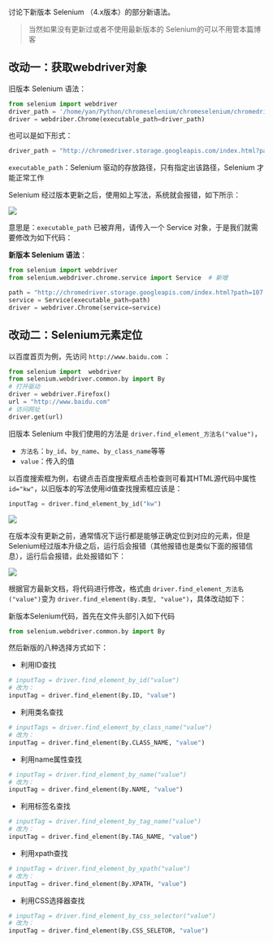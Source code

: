 讨论下新版本 Selenium （4.x版本）的部分新语法。

>当然如果没有更新过或者不使用最新版本的 Selenium的可以不用管本篇博客

## 改动一：获取webdriver对象

旧版本 Selenium 语法：

```python
from selenium import webdriver
driver_path = '/home/yan/Python/chromeselenium/chromeselenium/chromedriver'
driver = webdriber.Chrome(executable_path=driver_path)
```

也可以是如下形式：

```python
driver_path = "http://chromedriver.storage.googleapis.com/index.html?path=107.0.5304.62/chromedriver_win32.zip"
```

`executable_path`：Selenium 驱动的存放路径，只有指定出该路径，Selenium 才能正常工作

Selenium 经过版本更新之后，使用如上写法，系统就会报错，如下所示：
 
![](https://ypic.oss-cn-hangzhou.aliyuncs.com/202211080925924.png)

意思是：`executable_path` 已被弃用，请传入一个 Service 对象，于是我们就需要修改为如下代码：

**新版本 Selenium 语法**：

```python
from selenium import webdriver
from selenium.webdriver.chrome.service import Service  # 新增

path = "http://chromedriver.storage.googleapis.com/index.html?path=107.0.5304.62/chromedriver_win32.zip"
service = Service(executable_path=path)
driver = webdriver.Chrome(service=service)
```

## 改动二：Selenium元素定位

以百度首页为例，先访问 `http://www.baidu.com` ：

```python
from selenium import  webdriver
from selenium.webdriver.common.by import By
# 打开驱动
driver = webdriver.Firefox()
url = "http://www.baidu.com"
# 访问网址
driver.get(url)
```

旧版本 Selenium 中我们使用的方法是 `driver.find_element_方法名("value")`，
- `方法名`：`by_id`、`by_name`、`by_class_name`等等
- `value`：传入的值

以百度搜索框为例，右键点击百度搜索框点击检查则可看其HTML源代码中属性`id="kw"`，以旧版本的写法使用id值查找搜索框应该是：

```python
inputTag = driver.find_element_by_id("kw")
```
![](https://ypic.oss-cn-hangzhou.aliyuncs.com/202211072152613.png)

在版本没有更新之前，通常情况下运行都是能够正确定位到对应的元素，但是Selenium经过版本升级之后，运行后会报错（其他报错也是类似下面的报错信息），运行后会报错，此处报错如下：

![](https://ypic.oss-cn-hangzhou.aliyuncs.com/202211072153806.png)

根据官方最新文档，将代码进行修改，格式由 `driver.find_element_方法名("value")`变为 
`driver.find_element(By.类型, "value")`，具体改动如下：

新版本Selenium代码，首先在文件头部引入如下代码

```python
from selenium.webdriver.common.by import By
```

然后新版的八种选择方式如下：

- 利用ID查找
```python
# inputTag = driver.find_element_by_id("value")  
# 改为：
inputTag = driver.find_element(By.ID, "value")
```
- 利用类名查找
```python
# inputTags = driver.find_element_by_class_name("value")  
# 改为：
inputTag = driver.find_element(By.CLASS_NAME, "value")
```
- 利用name属性查找
```python
# inputTag = driver.find_element_by_name("value")  
# 改为：
inputTag = driver.find_element(By.NAME, "value")
```
- 利用标签名查找
```python
# inputTag = driver.find_element_by_tag_name("value")  
# 改为：
inputTag = driver.find_element(By.TAG_NAME, "value")
```
- 利用xpath查找
```python
# inputTag = driver.find_element_by_xpath("value")  
# 改为：
inputTag = driver.find_element(By.XPATH, "value")
```
- 利用CSS选择器查找
```python
# inputTag = driver.find_element_by_css_selector("value")  
# 改为：
inputTag = driver.find_element(By.CSS_SELETOR, "value")
```

